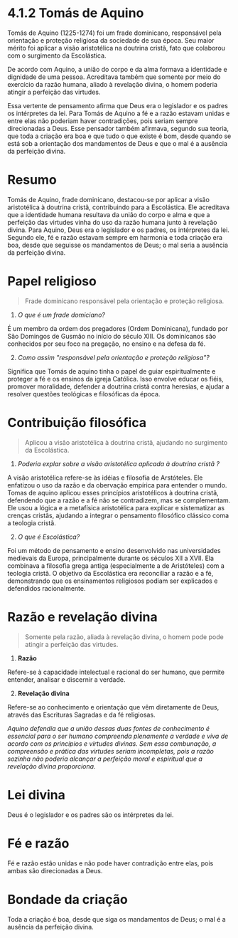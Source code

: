 # 4.1.2 Tomás de Aquino

Tomás de Aquino (1225-1274) foi um frade dominicano, responsável pela orientação e proteção religiosa da sociedade de sua época. Seu maior mérito foi aplicar a visão aristotélica na doutrina cristã, fato que colaborou com o surgimento da Escolástica.

De acordo com Aquino, a união do corpo e da alma formava a identidade e dignidade de uma pessoa. Acreditava também que somente por meio do exercício da razão humana, aliado à revelação divina, o homem poderia atingir a perfeição das virtudes.

Essa vertente de pensamento afirma que Deus era o legislador e os padres os intérpretes da lei. Para Tomás de Aquino a fé e a razão estavam unidas e entre elas não poderiam haver contradições, pois seriam sempre direcionadas a Deus. Esse pensador também afirmava, segundo sua teoria, que toda a criação era boa e que tudo o que existe é bom, desde quando se está sob a orientação dos mandamentos de Deus e que o mal é a ausência da perfeição divina.

# Resumo

Tomás de Aquino, frade dominicano, destacou-se por aplicar a visão aristotélica à doutrina cristã, contribuindo para a Escolástica. Ele acreditava que a identidade humana resultava da união do corpo e alma e que a perfeição das virtudes vinha do uso da razão humana junto à revelação divina. Para Aquino, Deus era o legislador e os padres, os intérpretes da lei. Segundo ele, fé e razão estavam sempre em harmonia e toda criação era boa, desde que seguisse os mandamentos de Deus; o mal seria a ausência da perfeição divina.

# Papel religioso

> Frade dominicano responsável pela orientação e proteção religiosa.

1. *O que é um frade domiciano?*

É um membro da ordem dos pregadores (Ordem Dominicana), fundado por São Domingos de Gusmão no início do século XIII. Os dominicanos são conhecidos por seu foco na pregação, no ensino e na defesa da fé.

2. *Como assim "responsável pela orientação e proteção religiosa"?*

Significa que Tomás de aquino tinha o papel de guiar espiritualmente e proteger a fé e os ensinos da igreja Católica. Isso envolve educar os fiéis, promover moralidade, defender a doutrina cristã contra heresias, e ajudar a resolver questões teológicas e filosóficas da época.

# Contribuição filosófica

> Aplicou a visão aristotélica à doutrina cristã, ajudando no surgimento da Escolástica.

1. *Poderia explar sobre a visão aristotélica aplicada à doutrina cristã ?*

A visão aristotélica refere-se às idéias e filosofia de Arstóteles. Ele enfatizou o uso da razão e da obervação empírica para entender o mundo. Tomas de aquino aplicou esses princípios aristotélicos à doutrina cristã, defendendo que a razão e a fé não se contradizem, mas se complementam. Ele usou a lógica e a metafísica aristotélica para explicar e sistematizar as crenças cristãs, ajudando a integrar o pensamento filosófico clássico coma a teologia cristã.

2. *O que é Escolástica?*

Foi um método de pensamento e ensino desenvolvido nas universidades medievais da Europa, principalmente durante os séculos XII a XVII. Ela combinava a filosofia grega antiga (especialmente a de Aristóteles) com a teologia cristã. O objetivo da Escolástica era reconciliar a razão e a fé, demonstrando que os ensinamentos religiosos podiam ser explicados e defendidos racionalmente.

# Razão e revelação divina

> Somente pela razão, aliada à revelação divina, o homem pode pode atingir a perfeição das virtudes.

1. **Razão**

Refere-se à capacidade intelectual e racional do ser humano, que permite entender, analisar e discernir a verdade.

2. **Revelação divina**

Refere-se ao conhecimento e orientação que vêm diretamente de Deus, através das Escrituras Sagradas e da fé religiosas.

*Aquino defendia que a união dessas duas fontes de conhecimento é essencial para o ser humano compreenda plenamente a verdade e viva de acordo com os princípios e virtudes divinas. Sem essa combunação, a compreensão e prática das virtudes seriam incompletas, pois a razão sozinha não poderia alcançar a perfeição moral e espiritual que a revelação divina proporciona.*

# Lei divina

Deus é o legislador e os padres são os intérpretes da lei.

# Fé e razão

Fé e razão estão unidas e não pode haver contradição entre elas, pois ambas são direcionadas a Deus.

# Bondade da criação

Toda a criação é boa, desde que siga os mandamentos de Deus; o mal é a ausência da perfeição divina.
